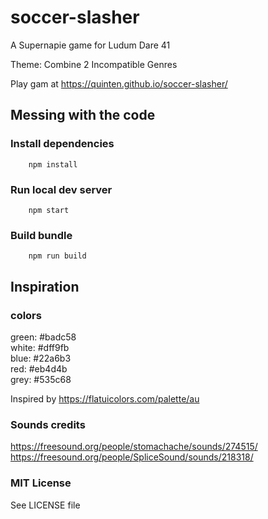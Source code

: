 # soccer-slasher

A Supernapie game for Ludum Dare 41

Theme: Combine 2 Incompatible Genres

Play gam at https://quinten.github.io/soccer-slasher/

## Messing with the code

### Install dependencies

```
    npm install
```

### Run local dev server

```
    npm start
```

### Build bundle

```
    npm run build
```

## Inspiration

### colors

green: #badc58  
white: #dff9fb  
blue: #22a6b3  
red: #eb4d4b  
grey: #535c68

Inspired by https://flatuicolors.com/palette/au

### Sounds credits

https://freesound.org/people/stomachache/sounds/274515/  
https://freesound.org/people/SpliceSound/sounds/218318/

### MIT License

See LICENSE file
